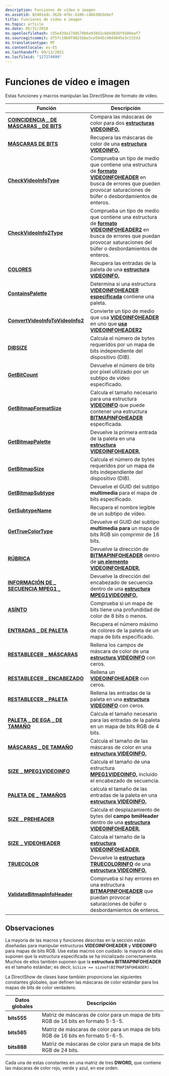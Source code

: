 ```yaml
---
description: Funciones de vídeo e imagen
ms.assetid: 02401edc-362b-4f6c-b10b-c46b30b3ebe7
title: Funciones de vídeo e imagen
ms.topic: article
ms.date: 05/31/2018
ms.openlocfilehash: c55e439a17dd570b6e939d1cb84d836f9100eaf7
ms.sourcegitcommit: d75fc10b9f0825bbe5ce5045c90d4045e3c53243
ms.translationtype: MT
ms.contentlocale: es-ES
ms.lasthandoff: 09/13/2021
ms.locfileid: "127274999"
---
```

# <a name="video-and-image-functions"></a>Funciones de vídeo e imagen

Estas funciones y macros manipulan las DirectShow de formato de vídeo.



| Función                                                             | Descripción                                                                                                                                                       |
|----------------------------------------------------------------------|-------------------------------------------------------------------------------------------------------------------------------------------------------------------|
| [**COINCIDENCIA \_ DE MÁSCARAS \_ DE BITS**](/previous-versions/windows/desktop/api/Amvideo/nf-amvideo-bit_masks_match)                         | Compara las máscaras de color para dos [**estructuras VIDEOINFO.**](/previous-versions/windows/desktop/api/amvideo/ns-amvideo-videoinfo)                                                                                       |
| [**MÁSCARAS DE BITS**](/previous-versions/windows/desktop/api/Amvideo/nf-amvideo-bitmasks)                                         | Recupera las máscaras de color de una [**estructura VIDEOINFO.**](/previous-versions/windows/desktop/api/amvideo/ns-amvideo-videoinfo)                                                                                         |
| [**CheckVideoInfoType**](checkvideoinfotype.md)                     | Comprueba un tipo de medio que contiene una estructura de [**formato VIDEOINFOHEADER**](/previous-versions/windows/desktop/api/amvideo/ns-amvideo-videoinfoheader) en busca de errores que pueden provocar saturaciones de búfer o desbordamientos de enteros.   |
| [**CheckVideoInfo2Type**](checkvideoinfo2type.md)                   | Comprueba un tipo de medio que contiene una estructura de [**formato VIDEOINFOHEADER2**](/previous-versions/windows/desktop/api/dvdmedia/ns-dvdmedia-videoinfoheader2) en busca de errores que puedan provocar saturaciones del búfer o desbordamientos de enteros. |
| [**COLORES**](/previous-versions/windows/desktop/api/Amvideo/nf-amvideo-colors)                                             | Recupera las entradas de la paleta de una [**estructura VIDEOINFO.**](/previous-versions/windows/desktop/api/amvideo/ns-amvideo-videoinfo)                                                                                     |
| [**ContainsPalette**](containspalette.md)                           | Determina si una estructura [**VIDEOINFOHEADER especificada**](/previous-versions/windows/desktop/api/amvideo/ns-amvideo-videoinfoheader) contiene una paleta.                                                           |
| [**ConvertVideoInfoToVideoInfo2**](convertvideoinfotovideoinfo2.md) | Convierte un tipo de medio que usa [**VIDEOINFOHEADER**](/previous-versions/windows/desktop/api/amvideo/ns-amvideo-videoinfoheader) en uno que [**usa VIDEOINFOHEADER2**](/previous-versions/windows/desktop/api/dvdmedia/ns-dvdmedia-videoinfoheader2)                          |
| [**DIBSIZE**](/previous-versions/windows/desktop/api/Amvideo/nf-amvideo-dibsize)                                           | Calcula el número de bytes requeridos por un mapa de bits independiente del dispositivo (DIB).                                                                                     |
| [**GetBitCount**](getbitcount.md)                                   | Devuelve el número de bits por píxel utilizado por un subtipo de vídeo especificado.                                                                                           |
| [**GetBitmapFormatSize**](getbitmapformatsize.md)                   | Calcula el tamaño necesario para una estructura [**VIDEOINFO**](/previous-versions/windows/desktop/api/amvideo/ns-amvideo-videoinfo) que puede contener una estructura [**BITMAPINFOHEADER**](/windows/win32/api/wingdi/ns-wingdi-bitmapinfoheader) especificada.       |
| [**GetBitmapPalette**](getbitmappalette.md)                         | Devuelve la primera entrada de la paleta en una [**estructura VIDEOINFOHEADER.**](/previous-versions/windows/desktop/api/amvideo/ns-amvideo-videoinfoheader)                                                                        |
| [**GetBitmapSize**](getbitmapsize.md)                               | Calcula el número de bytes requeridos por un mapa de bits independiente del dispositivo (DIB).                                                                                     |
| [**GetBitmapSubtype**](getbitmapsubtype.md)                         | Devuelve el GUID del subtipo **multimedia** para el mapa de bits especificado.                                                                                                      |
| [**GetSubtypeName**](getsubtypename.md)                             | Recupera el nombre legible de un subtipo de vídeo.                                                                                                             |
| [**GetTrueColorType**](gettruecolortype.md)                         | Devuelve el GUID del subtipo **multimedia para** un mapa de bits RGB sin comprimir de 16 bits.                                                                                          |
| [**RÚBRICA**](/previous-versions/windows/desktop/api/Amvideo/nf-amvideo-header)                                             | Devuelve la dirección de [**BITMAPINFOHEADER**](/windows/win32/api/wingdi/ns-wingdi-bitmapinfoheader) dentro de [**un elemento VIDEOINFOHEADER.**](/previous-versions/windows/desktop/api/amvideo/ns-amvideo-videoinfoheader)                                      |
| [**INFORMACIÓN DE \_ SECUENCIA MPEG1 \_**](/previous-versions/windows/desktop/api/amvideo/nf-amvideo-mpeg1_sequence_info)                 | Devuelve la dirección del encabezado de secuencia dentro de una [**estructura MPEG1VIDEOINFO.**](/previous-versions/windows/desktop/api/amvideo/ns-amvideo-mpeg1videoinfo)                                                          |
| [**ASÍNTO**](/previous-versions/windows/desktop/api/Amvideo/nf-amvideo-palettised)                                     | Comprueba si un mapa de bits tiene una profundidad de color de 8 bits o menos.                                                                                                      |
| [**ENTRADAS \_ DE PALETA**](/previous-versions/windows/desktop/api/Amvideo/nf-amvideo-palette_entries)                          | Recupera el número máximo de colores de la paleta de un mapa de bits especificado.                                                                                      |
| [**RESTABLECER \_ MÁSCARAS**](/previous-versions/windows/desktop/api/Amvideo/nf-amvideo-reset_masks)                                  | Rellena los campos de máscara de color de una [**estructura VIDEOINFO**](/previous-versions/windows/desktop/api/amvideo/ns-amvideo-videoinfo) con ceros.                                                                            |
| [**RESTABLECER \_ ENCABEZADO**](/previous-versions/windows/desktop/api/Amvideo/nf-amvideo-reset_header)                                | Rellena un [**VIDEOINFOHEADER**](/previous-versions/windows/desktop/api/amvideo/ns-amvideo-videoinfoheader) con ceros.                                                                                                   |
| [**RESTABLECER \_ PALETA**](/previous-versions/windows/desktop/api/Amvideo/nf-amvideo-reset_palette)                              | Rellena las entradas de la paleta en una [**estructura VIDEOINFO**](/previous-versions/windows/desktop/api/amvideo/ns-amvideo-videoinfo) con ceros.                                                                              |
| [**PALETA \_ DE EGA \_ DE TAMAÑO**](/previous-versions/windows/desktop/legacy/dd377602(v=vs.85))                       | Calcula el tamaño necesario para las entradas de la paleta en un mapa de bits RGB de 4 bits.                                                                                         |
| [**MÁSCARAS \_ DE TAMAÑO**](/previous-versions/windows/desktop/legacy/dd377603(v=vs.85))                                    | Calcula el tamaño de las máscaras de color en una [**estructura VIDEOINFO.**](/previous-versions/windows/desktop/api/amvideo/ns-amvideo-videoinfo)                                                                             |
| [**SIZE \_ MPEG1VIDEOINFO**](/previous-versions/windows/desktop/api/Amvideo/nf-amvideo-size_mpeg1videoinfo)                  | Calcula el tamaño de una estructura [**MPEG1VIDEOINFO,**](/previous-versions/windows/desktop/api/amvideo/ns-amvideo-mpeg1videoinfo) incluido el encabezado de secuencia.                                                      |
| [**PALETA DE \_ TAMAÑOS**](/previous-versions/windows/desktop/legacy/dd377605(v=vs.85))                                | calcula el tamaño de las entradas de la paleta en una [**estructura VIDEOINFO.**](/previous-versions/windows/desktop/api/amvideo/ns-amvideo-videoinfo)                                                                         |
| [**SIZE \_ PREHEADER**](/previous-versions/windows/desktop/legacy/dd377606(v=vs.85))                            | Calcula el desplazamiento de bytes del **campo bmiHeader** dentro de una [**estructura VIDEOINFOHEADER.**](/previous-versions/windows/desktop/api/amvideo/ns-amvideo-videoinfoheader)                                              |
| [**SIZE \_ VIDEOHEADER**](/previous-versions/windows/desktop/legacy/dd377607(v=vs.85))                        | Calcula el tamaño de la [**estructura VIDEOINFOHEADER.**](/previous-versions/windows/desktop/api/amvideo/ns-amvideo-videoinfoheader)                                                                                  |
| [**TRUECOLOR**](/previous-versions/windows/desktop/legacy/dd407230(v=vs.85))                                   | Devuelve la [**estructura TRUECOLORINFO**](/previous-versions/windows/desktop/api/amvideo/ns-amvideo-truecolorinfo) de una [**estructura VIDEOINFO.**](/previous-versions/windows/desktop/api/amvideo/ns-amvideo-videoinfo)                                            |
| [**ValidateBitmapInfoHeader**](validatebitmapinfoheader.md)         | Comprueba si hay errores en una estructura [**BITMAPINFOHEADER**](/windows/win32/api/wingdi/ns-wingdi-bitmapinfoheader) que puedan provocar saturaciones de búfer o desbordamientos de enteros.                                   |



 

## <a name="remarks"></a>Observaciones

La mayoría de las macros y funciones descritas en la sección están diseñadas para manipular estructuras **VIDEOINFOHEADER** y **VIDEOINFO** para mapas de bits RGB. Use estas macros con cuidado: la mayoría de ellas suponen que la estructura especificada se ha inicializado correctamente. Muchos de ellos también suponen que la **estructura BITMAPINFOHEADER** es el tamaño estándar; es decir, `biSize == sizeof(BITMAPINFOHEADER)` .

La DirectShow de clases base también proporciona las siguientes constantes globales, que definen las máscaras de color estándar para los mapas de bits de color verdadero.



| Datos globales | Descripción                                                   |
|-------------|---------------------------------------------------------------|
| **bits555** | Matriz de máscaras de color para un mapa de bits RGB de 16 bits en formato 5-5-5. |
| **bits565** | Matriz de máscaras de color para un mapa de bits RGB de 16 bits en formato 5-6-5. |
| **bits888** | Matriz de máscaras de color para un mapa de bits RGB de 24 bits.                 |



 

Cada una de estas constantes en una matriz de tres **DWORD,** que contiene las máscaras de color rojo, verde y azul, en ese orden.

 

 
